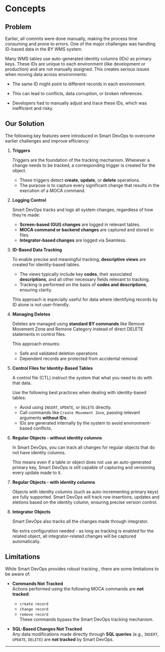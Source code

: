 # Concepts

## Problem
Earlier, all commits were done manually, making the process time consuming and prone to errors. One of the major challenges was handling ID-based data in the BY WMS system.

Many WMS tables use auto-generated identity columns (IDs) as primary keys. These IDs are unique to each environment (like development or production) and are not manually assigned. This creates serious issues when moving data across environments:

- The same ID might point to different records in each environment.

- This can lead to conflicts, data corruption, or broken references.

- Developers had to manually adjust and trace these IDs, which was inefficient and risky.

## Our Solution

The following key features were introduced in Smart DevOps to overcome earlier challenges and improve efficiency:

1. **Triggers**

   Triggers are the foundation of the tracking mechanism. Whenever a change needs to be tracked, a corresponding trigger is created for the object.

    - These triggers detect **create**, **update**, or **delete** operations.
    - The purpose is to capture every significant change that results in the execution of a MOCA command.

2. **Logging Control**

    Smart DevOps tracks and logs all system changes, regardless of how they’re made:

    - **Screen-based (GUI) changes** are logged in relevant tables.
    - **MOCA command or backend changes** are captured and stored in files.
    - **Integrator-based changes**  are logged via Seamless.

3. **ID-Based Data Tracking**

    To enable precise and meaningful tracking, **descriptive views** are created for identity-based tables.

    - The views typically include key **codes**, their associated **descriptions**, and all other necessary fields relevant to tracking.
    - Tracking is performed on the basis of **codes and descriptions**, ensuring clarity.

     This approach is especially useful for data  where identifying records by ID alone is not user-friendly.

4. **Managing Deletes**

    Deletes are managed using **standard BY commands** like Remove Movement Zone and Remove Category instead of direct DELETE statements in control files.

    This approach ensures:
    - Safe and validated deletion operations  
    - Dependent records are protected from accidental removal

5. **Control Files for Identity-Based Tables**

    A control file (CTL) instruct the system that what you need to do with that data.

    Use the following best practices when dealing with identity-based tables:

    - Avoid using `INSERT`, `UPDATE`, or `DELETE` directly.
    - Call commands like `Create Movement Zone`, passing relevant arguments **without IDs**.
    - IDs are generated internally by the system to avoid environment-based conflicts.

6. **Regular Objects - without identity columns**

   In Smart DevOps, you can track all changes for regular objects that do not have identity columns.

    This means even if a table or object does not use an auto-generated primary key, Smart DevOps is still capable of capturing and versioning every update made to it.

7. **Regular Objects - with identity columns**

    Objects with identity columns (such as auto-incrementing primary keys) are fully supported.
    Smart DevOps will track row insertions, updates and eletions
    based on the identity column, ensuring precise version control.

8. **Integrator Objects**

    Smart DevOps also tracks all the changes made through integrator. 

    No extra configuration needed - as long as tracking is enabled for the related object, all integrator-related changes will be captured automatically.
## Limitations

While Smart DevOps provides robust tracking , there are some limitations to be aware of:

- **Commands Not Tracked**  
  Actions performed using the following MOCA commands are **not tracked**:
  - `create record`
  - `change record`
  - `remove record`  
  These commands bypass the Smart DevOps tracking mechanism.

- **SQL-Based Changes Not Tracked**  
  Any data modifications made directly through **SQL queries** (e.g., `INSERT`, `UPDATE`, `DELETE`) are **not tracked** by Smart DevOps.


---

<br><br>


